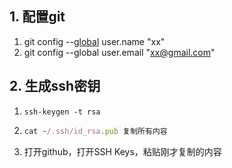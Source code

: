 ## 1. 配置git

1. git config --[global](https://so.csdn.net/so/search?q=global&spm=1001.2101.3001.7020) user.name "xx"    
2. git config --global user.email "xx@gmail.com" 

## 2. 生成ssh密钥

1. ```
   ssh-keygen -t rsa
   ```

2. ```typescript
   cat ~/.ssh/id_rsa.pub 复制所有内容
   ```

3. 打开github，打开SSH Keys，粘贴刚才复制的内容

   